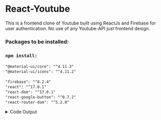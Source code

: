 # React-Youtube
This is a frontend clone of Youtube built using ReactJs and Firebase for user authentication. No use of any Youtube-API just frontend design.


### Packages to be installed:

### `npm install:`

    "@material-ui/core": "^4.11.3"
    "@material-ui/icons": "^4.11.2"
   
    "firebase": "^8.2.4"
    "react": "^17.0.1"
    "react-dom": "^17.0.1"
    "react-google-button": "^0.7.2"
    "react-router-dom": "^5.2.0"

<details>
    <summary>Code Output</summary>
<img src="/react-youtube-1.png"/>

> ### Sidebar
<img src="/react-youtube-2.png" height="300"/>

> ### Login/Sign-Up
<img src="/react-youtube-3.png" height="400"/>

> ### After Login/Sign-Up
<img src="/react-youtube-4.png" height="400"/>

> ### Homepage with sample videos
<img src="/react-youtube-5.png" height="500"/>

<img src="/react-youtube-6.png" height="300"/>
</details>
